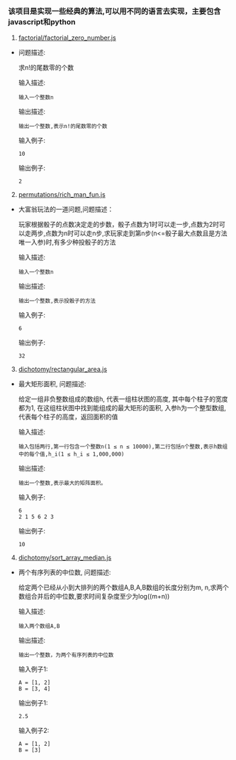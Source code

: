 ### 该项目是实现一些经典的算法,可以用不同的语言去实现，主要包含javascript和python

1. [factorial/factorial_zero_number.js](阶乘问题)

- 问题描述:

    求n!的尾数零的个数

    输入描述:

    ```
    输入一个整数n
    ```

    输出描述:

    ```
    输出一个整数,表示n!的尾数零的个数
    ```

    输入例子:

    ```
    10
    ```

    输出例子:
    ```
    2
    ```

2. [permutations/rich_man_fun.js](排列组合问题)

+ 大富翁玩法的一道问题,问题描述：

    玩家根据骰子的点数决定走的步数，骰子点数为1时可以走一步,点数为2时可以走两步,点数为n时可以走n步,求玩家走到第n步(n<=骰子最大点数且是方法唯一入参)时,有多少种投骰子的方法

    输入描述:

    ```
    输入一个整数n
    ```

    输出描述:

    ```
    输出一个整数,表示投骰子的方法
    ```

    输入例子:

    ```
    6
    ```

    输出例子:

    ```
    32
    ```

3. [dichotomy/rectangular_area.js](二分法问题)

+ 最大矩形面积, 问题描述:

    给定一组非负整数组成的数组h, 代表一组柱状图的高度, 其中每个柱子的宽度都为1, 在这组柱状图中找到能组成的最大矩形的面积, 入参h为一个整型数组, 代表每个柱子的高度，返回面积的值

    输入描述:

    ```
    输入包括两行,第一行包含一个整数n(1 ≤ n ≤ 10000),第二行包括n个整数,表示h数组中的每个值,h_i(1 ≤ h_i ≤ 1,000,000)
    ```

    输出描述:

    ```
    输出一个整数,表示最大的矩阵面积。
    ```

    输入例子:

    ```
    6
    2 1 5 6 2 3
    ```

    输出例子:

    ```
    10
    ```

4. [dichotomy/sort_array_median.js](二分法问题)

+ 两个有序列表的中位数, 问题描述:

    给定两个已经从小到大排列的两个数组A,B,A,B数组的长度分别为m, n,求两个数组合并后的中位数,要求时间复杂度至少为log((m+n))

    输入描述:

    ```
    输入两个数组A,B
    ```

    输出描述:

    ```
    输出一个整数，为两个有序列表的中位数
    ```

    输入例子1:

    ```
    A = [1, 2]
    B = [3, 4]
    ```

    输出例子1:

    ```
    2.5
    ```

    输入例子2:

    ```
    A = [1, 2]
    B = [3]
    ```

